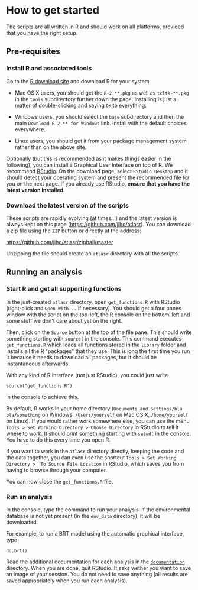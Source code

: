
# How to get started

The scripts are all written in R and should work on all platforms, provided that you have the right setup.


## Pre-requisites

### Install R and associated tools

Go to the [R download site](http://cran.at.r-project.org/) and download R for your system.

*	Mac OS X users, you should get the `R-2.**.pkg` as well as `tcltk-**.pkg` in the `tools` subdirectory further down the page. Installing is just a matter of double-clicking and saying `OK` to everything.

*	Windows users, you should select the `base` subdirectory and then the main `Download R 2.** for Windows` link. Install with the default choices  everywhere.

*   Linux users, you should get it from your package management system rather than on the above site.

Optionally (but this is recommended as it makes things easier in the following), you can install a Graphical User Interface on top of R. We recommend [RStudio](http://rstudio.org/). On the download page, select `RStudio Desktop` and it should detect your operating system and present the recommended file for you on the next page. If you already use RStudio, **ensure that you have the latest version installed**.


### Download the latest version of the scripts

These scripts are rapidly evolving (at times...) and the latest version is always kept on this page (https://github.com/jiho/atlasr). You can download a zip file using the `ZIP` button or directly at the address:

https://github.com/jiho/atlasr/zipball/master

Unzipping the file should create an `atlasr` directory with all the scripts.


## Running an analysis

### Start R and get all supporting functions

In the just-created `atlasr` directory, open `get_functions.R` with RStudio (right-click and `Open With...` if necessary). You should get a four panes window with the script on the top-left, the R console on the bottom-left and some stuff we don't care about yet on the right. 

Then, click on the `Source` button at the top of the file pane. This should write something starting with `source(` in the console. This command executes `get_functions.R` which loads all functions stored in the `library` folder and installs all the R "packages" that they use. This is long the first time you run it because it needs to download all packages, but it should be instantaneous afterwards.

With any kind of R interface (not just RStudio), you could just write

	source("get_functions.R")

in the console to achieve this.


By default, R works in your home directory (`Documents and Settings/bla bla/something` on Windows, `/Users/yourself` on Mac OS X, `/home/yourself` on Linux). If you would rather work somewhere else, you can use the menu `Tools > Set Working Directory > Choose Directory` in RStudio to tell it where to work. It should print something starting with `setwd(` in the console. You have to do this every time you open R.

If you want to work in the `atlasr` directory directly, keeping the code and the data together, you can even use the shortcut `Tools > Set Working Directory >  To Source File Location` in RStudio, which saves you from having to browse through your computer.

You can now close the `get_functions.R` file.

### Run an analysis

In the console, type the command to run your analysis. If the environmental database is not yet present (in the `env_data` directory), it will be downloaded.

For example, to run a BRT model using the automatic graphical interface, type

	do.brt()

Read the additional documentation for each analysis in the [`documentation`](https://github.com/jiho/atlasr/tree/master/documentation) directory. When you are done, quit RStudio. It asks wether you want to save an image of your session. You do not need to save anything (all results are saved appropriately when you run each analysis).
